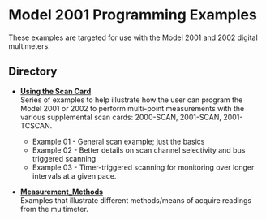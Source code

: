 
# Model 2001 Programming Examples

These examples are targeted for use with the Model 2001 and 2002 digital multimeters. 


## Directory

* **[Using the Scan Card](./Using_the_Scan_Card)**<br>
Series of examples to help illustrate how the user can program the Model 2001 or 2002 to perform multi-point measurements with the various supplemental scan cards: 2000-SCAN, 2001-SCAN, 2001-TCSCAN.<br>
  - Example 01 - General scan example; just the basics
  - Example 02 - Better details on scan channel selectivity and bus triggered scanning
  - Example 03 - Timer-triggered scanning for monitoring over longer intervals at a given pace.
  
* **[Measurement_Methods](./Measurement_Methods)**<br>
Examples that illustrate different methods/means of acquire readings from the multimeter. 
